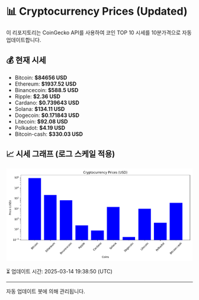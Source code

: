 
# 📊 Cryptocurrency Prices (Updated)

이 리포지토리는 CoinGecko API를 사용하여 코인 TOP 10 시세를 10분가격으로 자동 업데이트합니다.

## 💰 현재 시세
- Bitcoin: **$84656 USD**
- Ethereum: **$1937.52 USD**
- Binancecoin: **$588.5 USD**
- Ripple: **$2.36 USD**
- Cardano: **$0.739643 USD**
- Solana: **$134.11 USD**
- Dogecoin: **$0.171843 USD**
- Litecoin: **$92.08 USD**
- Polkadot: **$4.19 USD**
- Bitcoin-cash: **$330.03 USD**

## 📈 시세 그래프 (로그 스케일 적용)
![Crypto Prices](crypto_prices.png)

⏳ 업데이트 시간: 2025-03-14 19:38:50 (UTC)

---
자동 업데이트 봇에 의해 관리됩니다.

